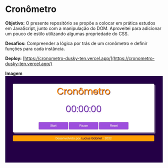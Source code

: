 # Cronômetro

**Objetivo:** O presente repositório se propõe a colocar em prática estudos em JavaScript, junto com a manipulação do DOM. Aproveitei para adicionar um pouco de estilo utilizando algumas propriedade do CSS.

**Desafios:** Compreender a lógica por trás de um cronômetro e definir funções para cada instância.

**Deploy:** [https://cronometro-dusky-ten.vercel.app/](https://cronometro-dusky-ten.vercel.app/)

**Imagem**
![Apresentação Projeto](https://github.com/LuciusGabriel/cronometro/blob/main/assets/img/print.jpg "Apresentação Projeto")